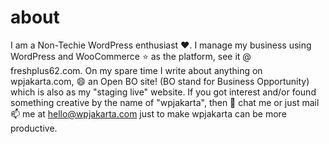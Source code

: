 # about

I am a Non-Techie WordPress enthusiast ❤️. I manage my business using WordPress and WooCommerce ⭐ as the platform, see it @ freshplus62.com. On my spare time I write about anything on wpjakarta.com, 😄 an Open BO site! (BO stand for Business Opportunity) which is also as my "staging live" website. If you got interest and/or found something creative by the name of "wpjakarta", then 💬 chat me or just mail 📫 me at hello@wpjakarta.com just to make wpjakarta can be more productive.
